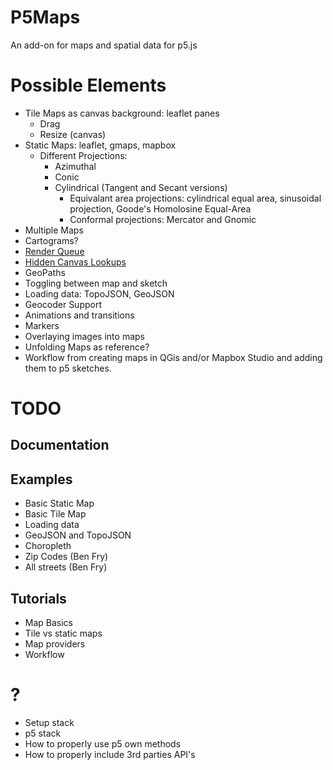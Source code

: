 # P5Maps

An add-on for maps and spatial data for p5.js

# Possible Elements

  - Tile Maps as canvas background: leaflet panes
    - Drag
    - Resize (canvas)
  - Static Maps: leaflet, gmaps, mapbox
    - Different Projections:
      - Azimuthal
      - Conic
      - Cylindrical (Tangent and Secant versions)
        - Equivalant area projections: cylindrical equal area, sinusoidal projection, Goode's Homolosine Equal-Area
        - Conformal projections: Mercator and Gnomic
  - Multiple Maps
  - Cartograms?
  - [Render Queue](http://bl.ocks.org/syntagmatic/raw/3341641/)
  - [Hidden Canvas Lookups](https://bocoup.com/blog/2d-picking-in-canvas)
  - GeoPaths
  - Toggling between map and sketch
  - Loading data: TopoJSON, GeoJSON
  - Geocoder Support
  - Animations and transitions
  - Markers
  - Overlaying images into maps
  - Unfolding Maps as reference?
  - Workflow from creating maps in QGis and/or Mapbox Studio and adding them to p5 sketches.

# TODO

## Documentation

## Examples
  - Basic Static Map
  - Basic Tile Map
  - Loading data
  - GeoJSON and TopoJSON
  - Choropleth
  - Zip Codes (Ben Fry)
  - All streets (Ben Fry)

## Tutorials
  - Map Basics
  - Tile vs static maps
  - Map providers
  - Workflow

# ?
  - Setup stack
  - p5 stack
  - How to properly use p5 own methods
  - How to properly include 3rd parties API's
